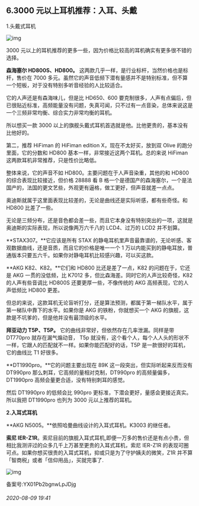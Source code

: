 ## 6.3000 元以上耳机推荐：入耳、头戴
1.头戴式耳机


![img](https://pic3.zhimg.com/v2-4b0568099b875f9603de50432d963e26.webp)

3000 元以上的耳机推荐的更多一些，因为价格比较高的耳机确实有更多很不错的选择。


**森海塞尔 HD800S、HD800。** 这两款几乎一样，是行业标杆，当然价格也是标杆，售价在 7000 多元。虽然它的声音低频下潜有量感并不是特别标准，但不算一个短板，对于没有特别多听音经验的人比较适合。 


它的人声还是有森海味儿，但是比 HD650、600 要克制很多，人声有点偏后，但已很贴近标准，高频能量没有问题，失真可闻，只不过有一点音染，总体来说这是一个三频非常均衡、综合实力非常均衡的耳机。


所以想买一款 3000 以上的旗舰头戴式耳机首选就是他。比他更贵的，基本没有比他好的。 


第二，推荐 HiFiman 的 HiFiman edition X，现在不太好买，放到双 Olive 的跑分里面，它的分数和 HD800 基本一样，非常接近这两个耳机。总的来说 HiFiman 这两款耳机非常推荐，只是性价比略低。


整体来说，它的声音不如 HD800。主要问题在于人声音染重，其他的和 HD800 的综合表现比较接近，但价格 28888 看 B 格一个是德国产的森海塞尔，一个是法国产的，法国的更文艺些，外观更有逼格，做工更好，但声音就差一点点。 


奥迪斯就属于这里面表现比较差的，无论是曲线还是实际听感，都有些奇怪。和 HD800 比差了一些。 


无论是三频分布，还是音色都会差一些，而且它本身没有特别突出的一项，这就是奥迪斯的实际表现，所以说像两万六千八的 LCD4、过万的 LCD2 并不划算。 


**STAX307。**它应该是所有 STAX 的静电耳机里声音最靠谱的，无论听感、客观数据曲线，还是音质，而且它的价格是唯一一个 1 万以内能买到的静电耳放，普通版本只要五六千。如果你对静电耳机比较感兴趣，可以买这款。 


**AKG K82、K82。**它们和 HD800 比还是差了一点，K82 的问题在于，它还是 AKG 一贯的没低频，比 K7012 多，但比森海差。同时它的人声比较奇怪，K82 的人声有些音调比 HD800S 还要更厚一些，不像传统的 AKG 高频表现，它的人声低频比 HD800 更差。 


但总的来说，这款耳机无论盲听打分，还是算法预测，都属于第一梯队水平，属于第一梯队中靠下的水平。如果你是 AKG 的铁粉，你就想买一个 AKG 的旗舰，这款是不坑爹的，但是他并没有最顶级的水平。


**拜亚动力 T5P、T5P。** 它的曲线非常好，但依然存在几率泄漏。同样是带 DT770pro 就存在漏气煽动音， T5p 就没有，这个看个人，每个人人头的形状不一样，它跟人的匹配就不一样。如果你能匹配好的话，T5P 是一款很好的耳机，它的曲线比 T1 好很多。 


**DT1990pro。**它的问题主要出现在 89K 这一段突出，但实际听起来反而没有 DT990pro 那么刺耳，它高频的量相对克制，DT990pro 的高频量偏多，DT1990pro 高频会量更合适，没有特别刺耳的感觉。 


然后 DT1990pro 的低频会比 990pro 更标准，下潜会更好，量感会更接近真实。所以我把 DT1990pro 也列为 3000 元以上推荐的耳机。


**2.入耳式耳机**


**AKG N5005。**依照哈曼曲线设计的入耳式耳机。K3003 的继任者。


**索尼 IER-Z1R**。索尼目前的旗舰入耳式耳机,即便一万多的售价还是有点小贵，但相比我测评过的众多几千上万甚至更贵的入耳式耳机，索尼 IER-Z1R 的表现可圈可点。如果你想买很贵的入耳式耳机，抑或只是为了守护姨夫的微笑，Z1R 并不算「智商税」或者「信仰用品」，买就完事了.


![img](https://pic3.zhimg.com/v2-f4be6d6a6a1ee5128718c2487ea88b54.webp)

  



备案号:YX01Pb2bgnwLpJDjg


###### 2020-08-09 19:41

